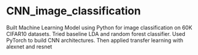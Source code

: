 # CNN_image_classification
Built Machine Learning Model using Python for image classification on 60K CIFAR10 datasets. Tried baseline LDA and random forest classifier. 
Used PyTorch to build CNN architectures. Then applied transfer learning with alexnet and resnet
